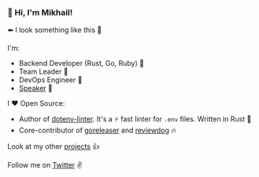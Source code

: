 ### 👋 Hi, I'm Mikhail!

⬅️ I look something like this 🙂

I'm:
* Backend Developer (Rust, Go, Ruby) 🚀
* Team Leader 💪
* DevOps Engineer 🐳
* [Speaker](https://www.mgrachev.com/speaks) 🎤

I ❤️ Open Source:
* Author of [dotenv-linter](https://github.com/dotenv-linter/dotenv-linter). It's a ⚡️ fast linter for `.env` files. Written in Rust 🦀
* Core-contributor of [goreleaser](https://github.com/goreleaser/goreleaser) and [reviewdog](https://github.com/reviewdog/reviewdog) 🔥

Look at my other [projects](https://www.mgrachev.com/projects) 👍

Follow me on [Twitter](https://twitter.com/mgrachev) ✌️
